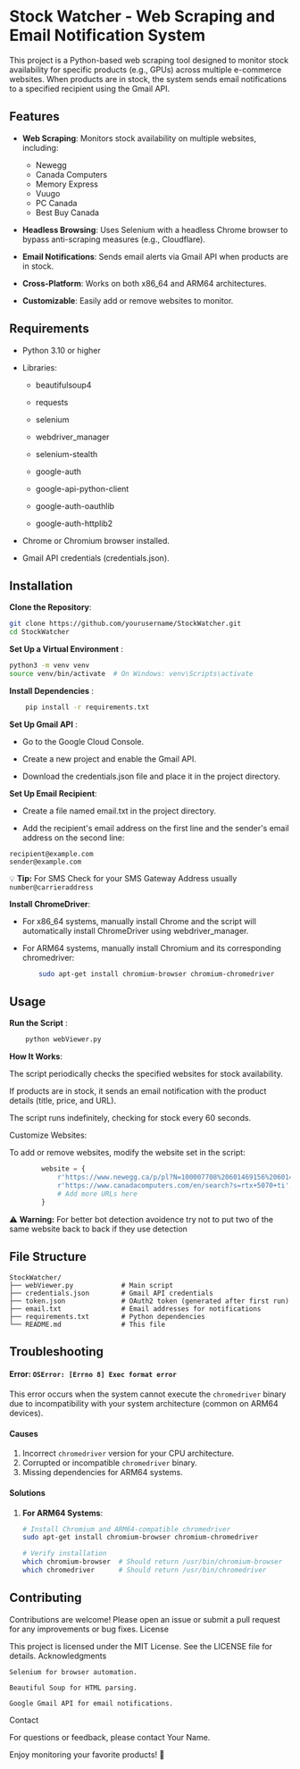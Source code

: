 # Stock Watcher - Web Scraping and Email Notification System

This project is a Python-based web scraping tool designed to monitor stock availability for specific products (e.g., GPUs) across multiple e-commerce websites. When products are in stock, the system sends email notifications to a specified recipient using the Gmail API.
## Features

- **Web Scraping**: Monitors stock availability on multiple websites, including:
    - Newegg
    - Canada Computers
    - Memory Express
    - Vuugo
    - PC Canada
    - Best Buy Canada

- **Headless Browsing**: Uses Selenium with a headless Chrome browser to bypass anti-scraping measures (e.g., Cloudflare).

- **Email Notifications**: Sends email alerts via Gmail API when products are in stock.

- **Cross-Platform**: Works on both x86_64 and ARM64 architectures.

- **Customizable**: Easily add or remove websites to monitor.

## Requirements

- Python 3.10 or higher

- Libraries:

    - beautifulsoup4

    - requests

    - selenium

    - webdriver_manager

    - selenium-stealth

    - google-auth

    - google-api-python-client

    - google-auth-oauthlib

    - google-auth-httplib2

- Chrome or Chromium browser installed.

- Gmail API credentials (credentials.json).

## Installation

**Clone the Repository**:
```bash
git clone https://github.com/yourusername/StockWatcher.git
cd StockWatcher 
```
**Set Up a Virtual Environment** :
```bash
python3 -m venv venv
source venv/bin/activate  # On Windows: venv\Scripts\activate
```
**Install Dependencies** :
```bash
    pip install -r requirements.txt
```
**Set Up Gmail API** :
- Go to the Google Cloud Console.

- Create a new project and enable the Gmail API.

- Download the credentials.json file and place it in the project directory.

**Set Up Email Recipient**:

- Create a file named email.txt in the project directory.

- Add the recipient's email address on the first line and the sender's email address on the second line:
```
recipient@example.com
sender@example.com
```
:bulb: **Tip:** For SMS Check for your SMS Gateway Address usually `number@carrieraddress`

**Install ChromeDriver**:

- For x86_64 systems, manually install Chrome and the script will automatically install ChromeDriver using webdriver_manager.

- For ARM64 systems, manually install Chromium and its corresponding chromedriver:
    ```bash
        sudo apt-get install chromium-browser chromium-chromedriver
    ```
## Usage
**Run the Script** :
```bash
    python webViewer.py
```
**How It Works**:

The script periodically checks the specified websites for stock availability.

If products are in stock, it sends an email notification with the product details (title, price, and URL).

The script runs indefinitely, checking for stock every 60 seconds.

Customize Websites:

To add or remove websites, modify the website set in the script:
```python
        website = {
            r'https://www.newegg.ca/p/pl?N=100007708%20601469156%20601469154&PageSize=96',
            r'https://www.canadacomputers.com/en/search?s=rtx+5070+ti',
            # Add more URLs here
        }
```
:warning: **Warning:** For better bot detection avoidence try not to put two of the same website back to back if they use detection
## File Structure
```
StockWatcher/
├── webViewer.py            # Main script
├── credentials.json        # Gmail API credentials
├── token.json              # OAuth2 token (generated after first run)
├── email.txt               # Email addresses for notifications
├── requirements.txt        # Python dependencies
└── README.md               # This file
```
## **Troubleshooting**

#### **Error: `OSError: [Errno 8] Exec format error`**
This error occurs when the system cannot execute the `chromedriver` binary due to incompatibility with your system architecture (common on ARM64 devices).

#### **Causes**
1. Incorrect `chromedriver` version for your CPU architecture.
2. Corrupted or incompatible `chromedriver` binary.
3. Missing dependencies for ARM64 systems.

#### **Solutions**
1. **For ARM64 Systems**:
   ```bash
   # Install Chromium and ARM64-compatible chromedriver
   sudo apt-get install chromium-browser chromium-chromedriver

   # Verify installation
   which chromium-browser  # Should return /usr/bin/chromium-browser
   which chromedriver      # Should return /usr/bin/chromedriver
   ```

## Contributing

Contributions are welcome! Please open an issue or submit a pull request for any improvements or bug fixes.
License

This project is licensed under the MIT License. See the LICENSE file for details.
Acknowledgments

    Selenium for browser automation.

    Beautiful Soup for HTML parsing.

    Google Gmail API for email notifications.

Contact

For questions or feedback, please contact Your Name.

Enjoy monitoring your favorite products! 🚀